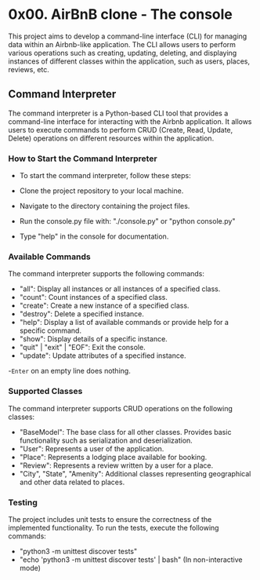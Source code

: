 # 0x00. AirBnB clone - The console
This project aims to develop a command-line interface (CLI) for managing data within an Airbnb-like application. The CLI allows users to perform various operations such as creating, updating, deleting, and displaying instances of different classes within the application, such as users, places, reviews, etc.

## Command Interpreter
The command interpreter is a Python-based CLI tool that provides a command-line interface for interacting with the Airbnb application. It allows users to execute commands to perform CRUD (Create, Read, Update, Delete) operations on different resources within the application.

### How to Start the Command Interpreter
- To start the command interpreter, follow these steps:

- Clone the project repository to your local machine.

- Navigate to the directory containing the project files.

- Run the console.py file with: "./console.py" or "python console.py"

- Type "help" in the console for documentation.

### Available Commands
The command interpreter supports the following commands:

- "all": Display all instances or all instances of a specified class.
- "count": Count instances of a specified class.
- "create": Create a new instance of a specified class.
- "destroy": Delete a specified instance.
- "help": Display a list of available commands or provide help for a specific command.
- "show": Display details of a specific instance.
- "quit" | "exit" | "EOF": Exit the console.
- "update": Update attributes of a specified instance.

-`Enter` on an empty line does nothing.

### Supported Classes
The command interpreter supports CRUD operations on the following classes:

- "BaseModel": The base class for all other classes. Provides basic functionality such as serialization and deserialization.
- "User": Represents a user of the application.
- "Place": Represents a lodging place available for booking.
- "Review": Represents a review written by a user for a place.
- "City", "State", "Amenity": Additional classes representing geographical and other data related to places.

### Testing
The project includes unit tests to ensure the correctness of the implemented functionality. To run the tests, execute the following commands:
- "python3 -m unittest discover tests"
- "echo 'python3 -m unittest discover tests' | bash" (In non-interactive mode)